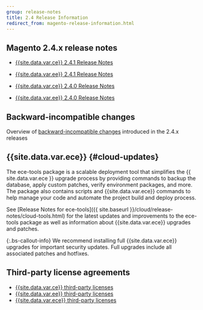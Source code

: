 ```yaml
---
group: release-notes
title: 2.4 Release Information
redirect_from: magento-release-information.html
---
```


## Magento 2.4.x release notes

*  [{{site.data.var.ce}} 2.4.1 Release Notes]({{page.baseurl}}/release-notes/release-notes-2-4-1-open-source.html)
*  [{{site.data.var.ee}} 2.4.1 Release Notes]({{page.baseurl}}/release-notes/release-notes-2-4-1-commerce.html)

*  [{{site.data.var.ce}} 2.4.0 Release Notes]({{page.baseurl}}/release-notes/release-notes-2-4-0-open-source.html)
*  [{{site.data.var.ee}} 2.4.0 Release Notes]({{page.baseurl}}/release-notes/release-notes-2-4-0-commerce.html)

## Backward-incompatible changes

Overview of [backward-incompatible changes]({{page.baseurl}}/release-notes/backward-incompatible-changes/index.html) introduced in the 2.4.x releases

## {{site.data.var.ece}} {#cloud-updates}

The ece-tools package is a scalable deployment tool that simplifies the {{ site.data.var.ece }} upgrade process by providing commands to backup the database, apply custom patches, verify environment packages, and more. The package also contains scripts and {{site.data.var.ece}} commands to help manage your code and automate the project build and deploy process.

See [Release Notes for ece-tools]({{ site.baseurl }}/cloud/release-notes/cloud-tools.html) for the latest updates and improvements to the ece-tools package as well as information about {{site.data.var.ece}} upgrades and patches.

{:.bs-callout-info}
We recommend installing full {{site.data.var.ece}} upgrades for important security updates. Full upgrades include all associated patches and hotfixes.

## Third-party license agreements

*  [{{site.data.var.ce}} third-party licenses]({{page.baseurl}}/release-notes/packages-open-source.html)
*  [{{site.data.var.ee}} third-party licenses]({{page.baseurl}}/release-notes/packages-commerce.html)
*  [{{site.data.var.ece}} third-party licenses]({{page.baseurl}}/release-notes/packages-cloud.html)
